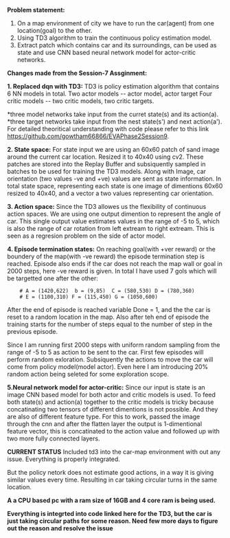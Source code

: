 **Problem statement:**
1. On a map environment of city we have to run the car(agent) from one location(goal) to the other.
2. Using TD3 algorithm to train the continuous policy estimation model.
3. Extract patch which contains car and its surroundings, can be used as state and use CNN based neural network model for actor-critic networks.


**Changes made from the Session-7 Assginment:**

**1. Replaced dqn with TD3:**
TD3 is policy estimation algorithm that contains 6 NN models in total.
Two actor models -- actor model, actor target
Four critic models -- two critic models, two critic targets.

*three model networks take input from the curret state(s) and its action(a).
*three target networks take input from the nest state(s') and next action(a').
For detailed theoritical understanding with code please refer to this link https://github.com/gowtham66866/EVAPhase2Session9.

**2. State space:**
For state input we are using an 60x60 patch of sand image around the current car location. Resized it to 40x40 using cv2.
These patches are stored into the Replay Buffer and subsiquently sampled in batches to be used for training the TD3 models.
Along with Image, car orientation (two values -ve and +ve) values are sent as state information. 
In total state space, representing each state is one image of dimentions 60x60 resized to 40x40, and a vector a two values representing car orientation.

**3. Action space:**
Since the TD3 allowes us the flexibility of continuous action spaces. We are using one output dimention to represent the angle of car. This single output value estimates values in the range of -5 to 5, which is also the range of car rotation from left extream to right extream. This is seen as a regresion problem on the side of actor model.

**4. Episode termination states:**
On reaching goal(with +ver reward) or the boundery of the map(with -ve reward) the episode termination step is reached.
Episode also ends if the car does not reach the map wall or goal in 2000 steps, here -ve reward is given.
In total I have used 7 gols which will be targetted one after the other:

        # A = (1420,622)  b = (9,85)  C = (580,530) D = (780,360) 
        # E = (1100,310) F = (115,450) G = (1050,600)
After the end of episode is reached variable Done = 1, and the the car is reset to a random location in the map.
Also after teh end of episode the training starts for the number of steps equal to the number of step in the previous episode.

Since I am running first 2000 steps with uniform random sampling from the range of -5 to 5 as action to be sent to the car. First few episodes will perform random exloration.
Subsiquently the actions to move the car will come from policy model(model actor). Even here I am introducing 20% random action being seleted for some exploration scope.

**5.Neural network model for actor-critic:**
Since our input is state is an image CNN based model for both actor and critic models is used.
To feed both state(s) and action(a) together to the critic models is tricky because concatinating two tensors of different dimentions is not possible. And they are also of different feature type. For this to work, passed the image through the cnn and after the flatten layer the output is 1-dimentional feature vector, this is concatinated to the action value and followed up with two more fully connected layers.

**CURRENT STATUS**
Included td3 into the car-map environment with out any issue. Everything is properly integrated.

But the policy netork does not estimate good actions, in a way it is giving similar values every time. Resulting in car taking circular turns in the same location.

**A a CPU based pc with a ram size of 16GB and 4 core ram is being used.**

**Everything is  integrted into code linked here for the TD3, but the car is just taking circular paths for some reason. Need few more days to figure out the reason and resolve the issue**
